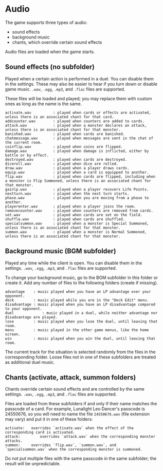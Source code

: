 # Audio

The game supports three types of audio:
- sound effects
- background music
- chants, which override certain sound effects

Audio files are loaded when the game starts.

## Sound effects (no subfolder)

Played when a certain action is performed in a duel. You can disable them in the settings. These may also be easier to hear if you turn down or disable game music. `.wav`, `.ogg`, `.mp3`, and `.flac` files are supported.

These files will be loaded and played; you may replace them with custom ones as long as the name is the same.

	activate.wav          : played when cards or effects are activated, unless there is an associated chant for that card.
	addcounter.wav        : played when counters are added to cards.
	attack.wav            : played when a monster declares an attack, unless there is an associated chant for that monster.
	banished.wav          : played when cards are banished.
	chatmessage.wav       : played when messages are sent in the chat of the current room.
	coinflip.wav          : played when coins are flipped.
	damage.wav            : played when damage is inflicted, either by battle or by effect.
	destroyed.wav         : played when cards are destroyed.
	diceroll.wav          : played when dice are rolled.
	draw.wav              : played when a player draws cards.
	equip.wav             : played when a card is equipped to another.
	flip.wav              : played when cards are flipped, including when a monster is Flip Summoned, unless there is an associated chant for that monster.
	gainlp.wav            : played when a player recovers Life Points.
	nextturn.wav          : played when the next turn starts.
	phase.wav             : played when you are moving from a phase to another.
	playerenter.wav       : played when a player joins the room.
	removecounter.wav     : played when counters are removed from cards.
	set.wav               : played when cards are set on the field.
	shuffle.wav           : played when cards are shuffled.
	specialsummon.wav     : played when a monster is Special Summoned, unless there is an associated chant for that monster.
	summon.wav            : played when a monster is Normal Summoned, unless there is an associated chant for that monster.

## Background music (BGM subfolder)

Played any time while the client is open. You can disable them in the settings. `.wav`, `.ogg`, `.mp3`, and `.flac` files are supported.

To change your background music, go to the BGM subfolder in this folder or create it.
Add any number of files to the following folders (create if missing).

	advantage    : music played when you have an LP advantage over your opponent.
	deck         : music played while you are in the "Deck Edit" menu.
	disadvantage : music played when you have an LP disadvantage compared to your opponent.
	duel		     : music played in a duel, while neither advantage nor disadvantage are played.
	lose         : music played when you lose the duel, until leaving that room.
	menu         : music played in the other game menus, like the home screen.
	win          : music played when you win the duel, until leaving that room.
The current track for the situation is selected randomly from the files in the corresponding folder. Loose files not in one of these subfolders are treated as additional duel music.

## Chants (activate, attack, summon folders)

Chants override certain sound effects and are controlled by the same settings. `.wav`, `.ogg`, `.mp3`, and `.flac` files are supported.

Files are loaded from these subfolders if and only if their name matches the passcode of a card. For example, Lunalight Leo Dancer's passcode is 24550676, so you will need to name the file `24550676.wav` (file extension may vary) and put it in one of these folders:

	activate:   overrides `activate.wav` when the effect of the corresponding card is activated.
	attack:			overrides `attack.wav` when the corresponding monster attacks.
	summon:     overrides `flip.wav`, `summon.wav`, and `specialsummon.wav` when the corresponding monster is summoned.
Do not put multiple files with the same passcode in the same subfolder; the result will be unpredictable.
